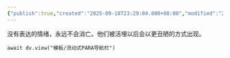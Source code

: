 ```yaml
---
{"publish":true,"created":"2025-09-18T23:29:04.000+08:00","modified":"2025-09-19T08:07:30.151+08:00","cssclasses":""}
---
```



没有表达的情绪，永远不会消亡。他们被活埋以后会以更丑陋的方式出现。


```dataviewjs
await dv.view("模板/流动式PARA导航栏")
```